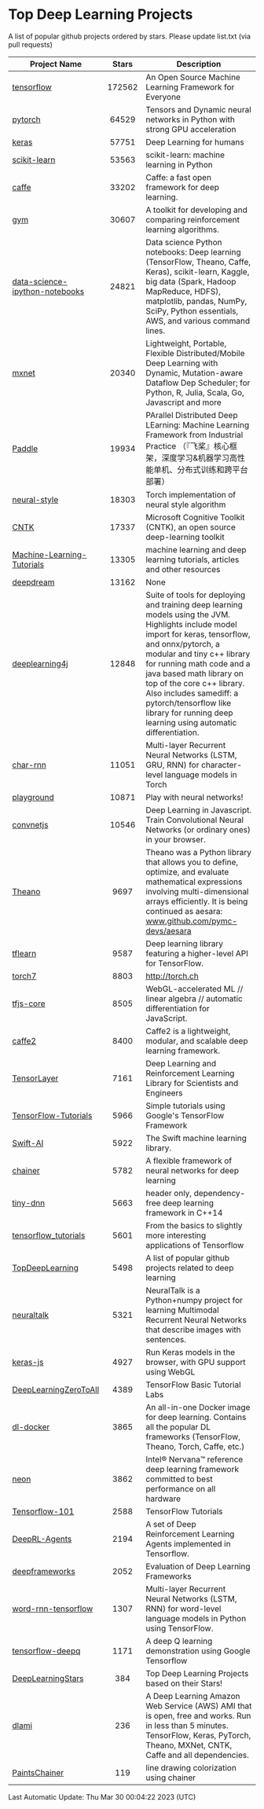 # Top Deep Learning Projects
A list of popular github projects ordered by stars.
Please update list.txt (via pull requests)

|Project Name| Stars | Description |
| ---------- |:-----:| ----------- |
| [tensorflow](https://github.com/tensorflow/tensorflow) | 172562 | An Open Source Machine Learning Framework for Everyone |
| [pytorch](https://github.com/pytorch/pytorch) | 64529 | Tensors and Dynamic neural networks in Python with strong GPU acceleration |
| [keras](https://github.com/keras-team/keras) | 57751 | Deep Learning for humans |
| [scikit-learn](https://github.com/scikit-learn/scikit-learn) | 53563 | scikit-learn: machine learning in Python |
| [caffe](https://github.com/BVLC/caffe) | 33202 | Caffe: a fast open framework for deep learning. |
| [gym](https://github.com/openai/gym) | 30607 | A toolkit for developing and comparing reinforcement learning algorithms. |
| [data-science-ipython-notebooks](https://github.com/donnemartin/data-science-ipython-notebooks) | 24821 | Data science Python notebooks: Deep learning (TensorFlow, Theano, Caffe, Keras), scikit-learn, Kaggle, big data (Spark, Hadoop MapReduce, HDFS), matplotlib, pandas, NumPy, SciPy, Python essentials, AWS, and various command lines. |
| [mxnet](https://github.com/apache/mxnet) | 20340 | Lightweight, Portable, Flexible Distributed/Mobile Deep Learning with Dynamic, Mutation-aware Dataflow Dep Scheduler; for Python, R, Julia, Scala, Go, Javascript and more |
| [Paddle](https://github.com/PaddlePaddle/Paddle) | 19934 | PArallel Distributed Deep LEarning: Machine Learning Framework from Industrial Practice （『飞桨』核心框架，深度学习&机器学习高性能单机、分布式训练和跨平台部署） |
| [neural-style](https://github.com/jcjohnson/neural-style) | 18303 | Torch implementation of neural style algorithm |
| [CNTK](https://github.com/microsoft/CNTK) | 17337 | Microsoft Cognitive Toolkit (CNTK), an open source deep-learning toolkit |
| [Machine-Learning-Tutorials](https://github.com/ujjwalkarn/Machine-Learning-Tutorials) | 13305 | machine learning and deep learning tutorials, articles and other resources  |
| [deepdream](https://github.com/google/deepdream) | 13162 | None |
| [deeplearning4j](https://github.com/deeplearning4j/deeplearning4j) | 12848 | Suite of tools for deploying and training deep learning models using the JVM. Highlights include model import for keras, tensorflow, and onnx/pytorch, a modular and tiny c++ library for running math code and a java based math library on top of the core c++ library. Also includes samediff: a pytorch/tensorflow like library for running deep learning using automatic differentiation. |
| [char-rnn](https://github.com/karpathy/char-rnn) | 11051 | Multi-layer Recurrent Neural Networks (LSTM, GRU, RNN) for character-level language models in Torch |
| [playground](https://github.com/tensorflow/playground) | 10871 | Play with neural networks! |
| [convnetjs](https://github.com/karpathy/convnetjs) | 10546 | Deep Learning in Javascript. Train Convolutional Neural Networks (or ordinary ones) in your browser. |
| [Theano](https://github.com/Theano/Theano) | 9697 | Theano was a Python library that allows you to define, optimize, and evaluate mathematical expressions involving multi-dimensional arrays efficiently. It is being continued as aesara: www.github.com/pymc-devs/aesara |
| [tflearn](https://github.com/tflearn/tflearn) | 9587 | Deep learning library featuring a higher-level API for TensorFlow. |
| [torch7](https://github.com/torch/torch7) | 8803 | http://torch.ch |
| [tfjs-core](https://github.com/tensorflow/tfjs-core) | 8505 | WebGL-accelerated ML // linear algebra // automatic differentiation for JavaScript. |
| [caffe2](https://github.com/facebookarchive/caffe2) | 8400 | Caffe2 is a lightweight, modular, and scalable deep learning framework. |
| [TensorLayer](https://github.com/tensorlayer/TensorLayer) | 7161 | Deep Learning and Reinforcement Learning Library for Scientists and Engineers  |
| [TensorFlow-Tutorials](https://github.com/nlintz/TensorFlow-Tutorials) | 5966 | Simple tutorials using Google's TensorFlow Framework |
| [Swift-AI](https://github.com/Swift-AI/Swift-AI) | 5922 | The Swift machine learning library. |
| [chainer](https://github.com/chainer/chainer) | 5782 | A flexible framework of neural networks for deep learning |
| [tiny-dnn](https://github.com/tiny-dnn/tiny-dnn) | 5663 | header only, dependency-free deep learning framework in C++14 |
| [tensorflow_tutorials](https://github.com/pkmital/tensorflow_tutorials) | 5601 | From the basics to slightly more interesting applications of Tensorflow |
| [TopDeepLearning](https://github.com/aymericdamien/TopDeepLearning) | 5498 | A list of popular github projects related to deep learning |
| [neuraltalk](https://github.com/karpathy/neuraltalk) | 5321 | NeuralTalk is a Python+numpy project for learning Multimodal Recurrent Neural Networks that describe images with sentences. |
| [keras-js](https://github.com/transcranial/keras-js) | 4927 | Run Keras models in the browser, with GPU support using WebGL |
| [DeepLearningZeroToAll](https://github.com/hunkim/DeepLearningZeroToAll) | 4389 | TensorFlow Basic Tutorial Labs |
| [dl-docker](https://github.com/floydhub/dl-docker) | 3865 | An all-in-one Docker image for deep learning. Contains all the popular DL frameworks (TensorFlow, Theano, Torch, Caffe, etc.) |
| [neon](https://github.com/NervanaSystems/neon) | 3862 | Intel® Nervana™ reference deep learning framework committed to best performance on all hardware |
| [Tensorflow-101](https://github.com/sjchoi86/Tensorflow-101) | 2588 | TensorFlow Tutorials |
| [DeepRL-Agents](https://github.com/awjuliani/DeepRL-Agents) | 2194 | A set of Deep Reinforcement Learning Agents implemented in Tensorflow. |
| [deepframeworks](https://github.com/zer0n/deepframeworks) | 2052 | Evaluation of Deep Learning Frameworks |
| [word-rnn-tensorflow](https://github.com/hunkim/word-rnn-tensorflow) | 1307 | Multi-layer Recurrent Neural Networks (LSTM, RNN) for word-level language models in Python using TensorFlow. |
| [tensorflow-deepq](https://github.com/siemanko/tensorflow-deepq) | 1171 | A deep Q learning demonstration using Google Tensorflow |
| [DeepLearningStars](https://github.com/hunkim/DeepLearningStars) | 384 | Top Deep Learning Projects based on their Stars! |
| [dlami](https://github.com/ritchieng/dlami) | 236 | A Deep Learning Amazon Web Service (AWS) AMI that is open, free and works. Run in less than 5 minutes. TensorFlow, Keras, PyTorch, Theano, MXNet, CNTK, Caffe and all dependencies. |
| [PaintsChainer](https://github.com/taizan/PaintsChainer) | 119 | line drawing colorization using chainer |

Last Automatic Update: Thu Mar 30 00:04:22 2023 (UTC)
